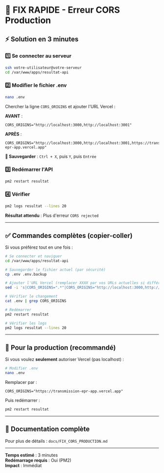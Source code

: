 # 🚨 FIX RAPIDE - Erreur CORS Production

## ⚡ Solution en 3 minutes

### 1️⃣ Se connecter au serveur

```bash
ssh votre-utilisateur@votre-serveur
cd /var/www/apps/resultat-api
```

### 2️⃣ Modifier le fichier .env

```bash
nano .env
```

Chercher la ligne `CORS_ORIGINS` et ajouter l'URL Vercel :

**AVANT** :
```env
CORS_ORIGINS="http://localhost:3000,http://localhost:3001"
```

**APRÈS** :
```env
CORS_ORIGINS="http://localhost:3000,http://localhost:3001,https://transmission-epr-app.vercel.app"
```

**💾 Sauvegarder** : `Ctrl + X`, puis `Y`, puis `Entrée`

### 3️⃣ Redémarrer l'API

```bash
pm2 restart resultat
```

### 4️⃣ Vérifier

```bash
pm2 logs resultat --lines 20
```

**Résultat attendu** : Plus d'erreur `CORS rejected`

---

## ✅ Commandes complètes (copier-coller)

Si vous préférez tout en une fois :

```bash
# Se connecter et naviguer
cd /var/www/apps/resultat-api

# Sauvegarder le fichier actuel (par sécurité)
cp .env .env.backup

# Ajouter l'URL Vercel (remplacer XXXX par vos URLs actuelles si différent)
sed -i 's|CORS_ORIGINS=".*"|CORS_ORIGINS="http://localhost:3000,http://localhost:3001,https://transmission-epr-app.vercel.app"|' .env

# Vérifier le changement
cat .env | grep CORS_ORIGINS

# Redémarrer
pm2 restart resultat

# Vérifier les logs
pm2 logs resultat --lines 20
```

---

## 🎯 Pour la production (recommandé)

Si vous voulez **seulement** autoriser Vercel (pas localhost) :

```bash
# Modifier .env
nano .env
```

Remplacer par :
```env
CORS_ORIGINS="https://transmission-epr-app.vercel.app"
```

Puis redémarrer :
```bash
pm2 restart resultat
```

---

## 📖 Documentation complète

Pour plus de détails : `docs/FIX_CORS_PRODUCTION.md`

---

**Temps estimé** : 3 minutes  
**Redémarrage requis** : Oui (PM2)  
**Impact** : Immédiat

